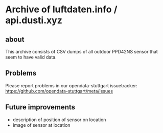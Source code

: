# Archive of luftdaten.info / api.dusti.xyz

## about

This archive consists of CSV dumps of all outdoor PPD42NS sensor that seem to have valid data.

## Problems

Please report problems in our opendata-stuttgart issuetracker: https://github.com/opendata-stuttgart/meta/issues

## Future improvements

- description of position of sensor on location
- image of sensor at location
